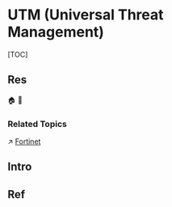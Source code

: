 # UTM (Universal Threat Management)

[TOC]



## Res
🏠 
🚧 


### Related Topics
↗ [Fortinet](../../../../../../../🔑%20CS_Core/Electronics%20&%20Information%20Technologies%20Business%20Fields%20Research/🛌%20Security%20Industry%20&%20Companies/Fortinet.md)



## Intro



## Ref
